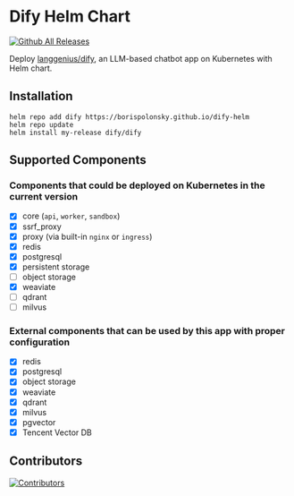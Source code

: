 # Dify Helm Chart

[![Github All Releases](https://img.shields.io/github/downloads/borispolonsky/dify-helm/total.svg)](https://github.com/borispolonsky/dify-helm/releases)

Deploy [langgenius/dify](https://github.com/langgenius/dify), an LLM-based chatbot app on Kubernetes with Helm chart.

## Installation

```shell
helm repo add dify https://borispolonsky.github.io/dify-helm
helm repo update
helm install my-release dify/dify
```

## Supported Components

### Components that could be deployed on Kubernetes in the current version

- [x] core (`api`, `worker`, `sandbox`)
- [x] ssrf_proxy
- [x] proxy (via built-in `nginx` or `ingress`)
- [x] redis
- [x] postgresql
- [x] persistent storage
- [ ] object storage
- [x] weaviate
- [ ] qdrant
- [ ] milvus

### External components that can be used by this app with proper configuration

- [x] redis
- [x] postgresql
- [x] object storage
- [x] weaviate
- [x] qdrant
- [x] milvus
- [x] pgvector
- [x] Tencent Vector DB

## Contributors

[![Contributors](https://contrib.rocks/image?repo=borispolonsky/dify-helm)](https://github.com/borispolonsky/dify-helm/graphs/contributors)
